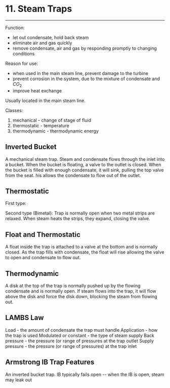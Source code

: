 # 11. Steam Traps
---

Function:
-	let out condensate, hold back steam
-	eliminate air and gas quickly
-	remove condensate, air and gas by responding promptly to changing conditions

Reason for use:
-	when used in the main steam line, prevent damage to the turbine
-	prevent corrosion in the system, due to the mixture of condensate and $CO_{2}$
-	improve heat exchange

Usually located in the main steam line.

Classes:
1.	mechanical - change of stage of fluid
2.	thermostatic - temperature
3.	thermodynamic - thermodynamic energy

## Inverted Bucket
A mechanical steam trap. Steam and condensate flows through the inlet into a bucket. When the bucket is floating, a valve to the outlet is closed. When the bucket is filled with enough condensate, it will sink, pulling the top valve from the seat. his allows the condensate to flow out of the outlet.

## Thermostatic
First type:

Second type (Bimetal):
Trap is normally open when two metal strips are relaxed. When steam heats the strips, they expand, closing the valve.

## Float and Thermostatic
A float inside the trap is attached to a valve at the bottom and is normally closed. As the trap fills with condensate, the float will rise allowing the valve to open and condensate to flow out.

## Thermodynamic
A disk at the top of the trap is normally pushed up by the flowing condensate and is normally open. If steam flows into the trap, it will flow above the disk and force the disk down, blocking the steam from flowing out.

## LAMBS Law
Load - the amount of condensate the trap must handle
Application - how the trap is used
Modulated or constant - the type of steam supply
Back pressure - the pressure (or range of pressures at the trap outlet
Supply pressure - the pressure (or range of pressures) at the trap inlet

## Armstrong IB Trap Features
An inverted bucket trap.
IB typically fails open -- when the IB is open, steam may leak out

